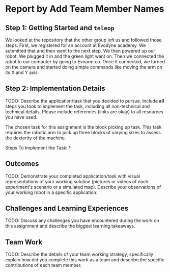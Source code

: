 # Report by Add Team Member Names

## Step 1: Getting Started and `teleop`

We looked at the repository that the other group left us and followed those steps. First, we registered for an account at Evodyne academy. We submitted that and then went to the next step. We then powered up our robot. We plugged it in and the green light went on. Then we connected the robot to our computer by going to Evoarm.co. Once it connected, we turned on the camera and started doing simple commands like moving the arm on its X and Y axis.

## Step 2: Implementation Details

TODO: Describe the application/task that you decided to pursue. Include **all** steps you took to implement the task, including all non-technical and technical details. Please include references (links are okay) to all resources you have used.

The chosen task for this assignment is the block picking up task. This task requires the robotic arm to pick up three blocks of varying sizes to assess the dexterity of the machine.

Steps To Implement the Task:
* 

## Outcomes

TODO: Demonstrate your completed application/task with visual representations of your working solution (pictures or videos of each experiment's scenario or a simulated map). Describe your observations of your working robot in a specific application.

## Challenges and Learning Experiences

TODO: Discuss any challenges you have encountered during the work on this assignment and describe the biggest learning takeaways.

## Team Work

TODO: Describe the details of your team working strategy, specifically explain how did you complete this work as a team and describe the specific contributions of each team member.
